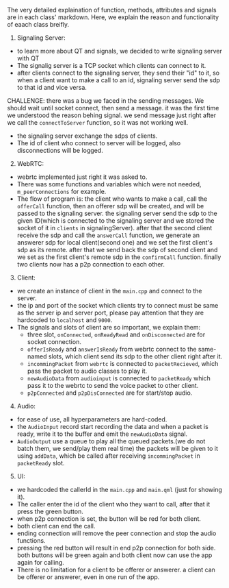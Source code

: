 The very detailed explaination of function, methods, attributes and signals are in each class' markdown. Here, we explain the reason and functionality of eaach class breifly.



1. Signaling Server:

- to learn more about QT and signals, we decided to write signaling server with QT
- The signalig server is a TCP socket which clients can connect to it.
- after clients connect to the signaling server, they send their "id" to it, so when a client want to make a call to an id, signaling server send the sdp to that id and vice versa.

CHALLENGE: there was a bug we faced in the sending messages. We should wait until socket connect, then send a message. it was the first time we understood the reason behing signal. we send message just right after we call the `connectToServer` function, so it was not working well.

- the signaling server exchange the sdps of clients.
- The id of client who connect to server will be logged, also disconnections will be logged.


2. WebRTC:

- webrtc implemented just right it was asked to.
- There was some functions and variables which were not needed, `m_peerConnections` for example.
- The flow of program is: the client who wants to make a call, call the `offerCall` function, then an offerer sdp will be created, and will be passed to the signaling server. the signaling server send the sdp to the given ID(which is connected to the signaling server and we stored the socket of it in `clients` in signalingServer). after that the second client receive the sdp and call the `answerCall` function, we generate an answerer sdp for local client(second one) and we set the first client's sdp as its remote. after that we send back the sdp of second client and we set as the first client's remote sdp in the `confirmCall` function. finally two clients now has a p2p connection to each other.


3. Client:

- we create an instance of client in the `main.cpp` and connect to the server.
- the ip and port of the socket which clients try to connect must be same as the server ip and server port, please pay attention that they are hardcoded to `localhost` and `9000`.
- The signals and slots of client are so important, we explain them:
    - three slot, `onConnected`, `onReadyRead` and `onDisconnected` are for socket connection.
    - `offerIsReady` and `answerIsReady` from webrtc connect to the same-named slots, which client send its sdp to the other client right after it.
    - `incommingPacket` from `webrtc` is connected to `packetRecieved`, which pass the packet to audio classes to play it.
    - `newAudioData` from `audioinput` is connected to `packetReady` which pass it to the webrtc to send the voice packet to other client.
    - `p2pConnected` and `p2pDisConnected` are for start/stop audio.

4. Audio:

- for ease of use, all hyperparameters are hard-coded.
- the `AudioInput` record start recording the data and when a packet is ready, write it to the buffer and emit the `newAudioData` signal.
- `AudioOutput` use a queue to play all the queued packets.(we do not batch them, we send/play them real time) the packets will be given to it using `addData`, which be called after receiving `incommingPacket` in `packetReady` slot.


5. UI:
- we hardcoded the callerId in the `main.cpp` and `main.qml` (just for showing it).
- The caller enter the id of the client who they want to call, after that it press the green button.
- when p2p connection is set, the button will be red for both client.
- both client can end the call.
- ending connection will remove the peer connection and stop the audio functions.
- pressing the red button will result in end p2p connection for both side. both buttons will be green again and both client now can use the app again for calling. 
- There is no limitation for a client to be offerer or answerer. a client can be offerer or answerer, even in one run of the app.